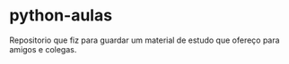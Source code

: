 # python-aulas
Repositorio que fiz para guardar um material de estudo que ofereço para amigos e colegas.
